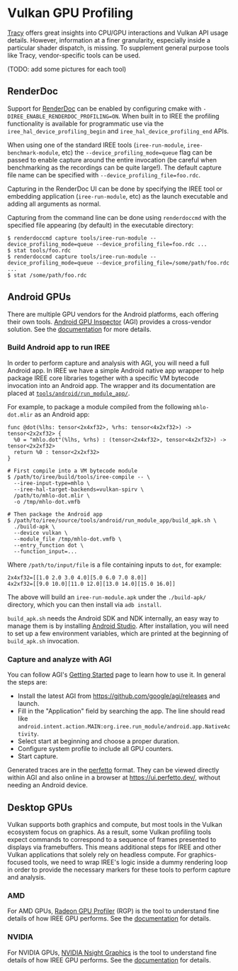 # Vulkan GPU Profiling

[Tracy](./profiling_with_tracy.md) offers great insights into CPU/GPU
interactions and Vulkan API usage
details. However, information at a finer granularity, especially inside a
particular shader dispatch, is missing. To supplement general purpose tools
like Tracy, vendor-specific tools can be used.

(TODO: add some pictures for each tool)

## RenderDoc

Support for [RenderDoc](https://github.com/baldurk/renderdoc) can be enabled by
configuring cmake with `-DIREE_ENABLE_RENDERDOC_PROFILING=ON`. When built in to
IREE the profiling functionality is available for programmatic use via the
`iree_hal_device_profiling_begin` and `iree_hal_device_profiling_end` APIs.

When using one of the standard IREE tools (`iree-run-module`,
`iree-benchmark-module`, etc) the `--device_profiling_mode=queue` flag can be
passed to enable capture around the entire invocation (be careful when
benchmarking as the recordings can be quite large!). The default capture file
name can be specified with `--device_profiling_file=foo.rdc`.

Capturing in the RenderDoc UI can be done by specifying the IREE tool or
embedding application (`iree-run-module`, etc) as the launch executable and
adding all arguments as normal.

Capturing from the command line can be done using `renderdoccmd` with the
specified file appearing (by default) in the executable directory:

```shell
$ renderdoccmd capture tools/iree-run-module --device_profiling_mode=queue --device_profiling_file=foo.rdc ...
$ stat tools/foo.rdc
$ renderdoccmd capture tools/iree-run-module --device_profiling_mode=queue --device_profiling_file=/some/path/foo.rdc ...
$ stat /some/path/foo.rdc
```

## Android GPUs

There are multiple GPU vendors for the Android platforms, each offering their
own tools. [Android GPU Inspector](https://gpuinspector.dev/)
(AGI) provides a cross-vendor solution. See the
[documentation](https://gpuinspector.dev/docs/) for more details.

### Build Android app to run IREE

In order to perform capture and analysis with AGI, you will need a full Android
app. In IREE we have a simple Android native app wrapper to help package
IREE core libraries together with a specific VM bytecode invocation into an
Android app. The wrapper and its documentation are placed at
[`tools/android/run_module_app/`](https://github.com/iree-org/iree/tree/main/tools/android/run_module_app).

For example, to package a module compiled from the following `mhlo-dot.mlir` as
an Android app:

```mlir
func @dot(%lhs: tensor<2x4xf32>, %rhs: tensor<4x2xf32>) -> tensor<2x2xf32> {
  %0 = "mhlo.dot"(%lhs, %rhs) : (tensor<2x4xf32>, tensor<4x2xf32>) -> tensor<2x2xf32>
  return %0 : tensor<2x2xf32>
}
```

```shell
# First compile into a VM bytecode module
$ /path/to/iree/build/tools/iree-compile -- \
  --iree-input-type=mhlo \
  --iree-hal-target-backends=vulkan-spirv \
  /path/to/mhlo-dot.mlir \
  -o /tmp/mhlo-dot.vmfb

# Then package the Android app
$ /path/to/iree/source/tools/android/run_module_app/build_apk.sh \
  ./build-apk \
  --device vulkan \
  --module_file /tmp/mhlo-dot.vmfb \
  --entry_function dot \
  --function_input=...
```

Where `/path/to/input/file` is a file containing inputs to `dot`, for example:

```
2x4xf32=[[1.0 2.0 3.0 4.0][5.0 6.0 7.0 8.0]]
4x2xf32=[[9.0 10.0][11.0 12.0][13.0 14.0][15.0 16.0]]
```

The above will build an `iree-run-module.apk` under the `./build-apk/`
directory, which you can then install via `adb install`.

`build_apk.sh` needs the Android SDK and NDK internally, an easy way to manage
them is by installing [Android Studio](https://developer.android.com/studio).
After installation, you will need to set up a few environment variables, which
are printed at the beginning of `build_apk.sh` invocation.

### Capture and analyze with AGI

You can follow AGI's
[Getting Started](https://gpuinspector.dev/docs/getting-started) page to learn
how to use it. In general the steps are:

* Install the latest AGI from https://github.com/google/agi/releases and launch.
* Fill in the "Application" field by searching the app. The line should read
  like `android.intent.action.MAIN:org.iree.run_module/android.app.NativeActivity`.
* Select start at beginning and choose a proper duration.
* Configure system profile to include all GPU counters.
* Start capture.

Generated traces are in the [perfetto](https://perfetto.dev/) format. They can
be viewed directly within AGI and also online in a browser at
https://ui.perfetto.dev/, without needing an Android device.

## Desktop GPUs

Vulkan supports both graphics and compute, but most tools in the Vulkan
ecosystem focus on graphics. As a result, some Vulkan profiling tools expect
commands to correspond to a sequence of frames presented to displays via
framebuffers. This means additional steps for IREE and other Vulkan
applications that solely rely on headless compute. For graphics-focused tools,
we need to wrap IREE's logic inside a dummy rendering loop in order to provide
the necessary markers for these tools to perform capture and analysis.

### AMD

For AMD GPUs, [Radeon GPU Profiler](https://gpuopen.com/rgp/) (RGP) is the tool
to understand fine details of how IREE GPU performs. See the
[documentation](https://radeon-gpuprofiler.readthedocs.io/en/latest/) for
details.

### NVIDIA

For NVIDIA GPUs, [NVIDIA Nsight Graphics](https://developer.nvidia.com/nsight-graphics)
is the tool to understand fine details of how IREE GPU performs. See the
[documentation](https://docs.nvidia.com/nsight-graphics/UserGuide/index.html)
for details.
